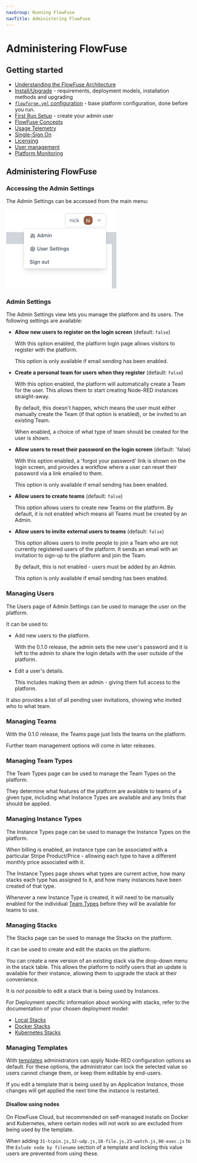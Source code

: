 ```yaml
---
navGroup: Running FlowFuse
navTitle: Administering FlowFuse
---
```

# Administering FlowFuse

## Getting started

 - [Understanding the FlowFuse Architecture](../contribute/architecture.md)
 - [Install/Upgrade](../install) - requirements, deployment models, installation methods and upgrading
 - [`flowforge.yml` configuration](../install/configuration.md) - base platform configuration, done before you run.
 - [First Run Setup](../install/first-run.md) - create your admin user
 - [FlowFuse Concepts](../user/concepts.md)
 - [Usage Telemetry](/docs/admin/telemetry.md)
 - [Single-Sign On](/docs/admin/sso/README.md)
 - [Licensing](/docs/admin/licensing.md)
 - [User management](/docs/admin/user_management.md)
 - [Platform Monitoring](/docs/admin/monitoring.md)

## Administering FlowFuse

### Accessing the Admin Settings

The Admin Settings can be accessed from the main menu:

<img src="images/admin-menu-option.png" width=300 />

### Admin Settings

The Admin Settings view lets you manage the platform and its users. The
following settings are available:

 - **Allow new users to register on the login screen** (default: `false`)

    With this option enabled, the platform login page allows visitors to register
    with the platform.

    This option is only available if email sending has been enabled.

 - **Create a personal team for users when they register** (default: `false`)

    With this option enabled, the platform will automatically create a Team
    for the user. This allows them to start creating Node-RED instances straight-away.

    By default, this doesn't happen, which means the user must either manually
    create the Team (if that option is enabled), or be invited to an existing
    Team.

    When enabled, a choice of what type of team should be created for the user
    is shown.

 - **Allow users to reset their password on the login screen** (default: `false)

   With this option enabled, a 'forgot your password' link is shown on the login
   screen, and provides a workflow where a user can reset their password via a
   link emailed to them.

   This option is only available if email sending has been enabled.

 - **Allow users to create teams** (default: `false`)

    This option allows users to create new Teams on the platform. By default,
    it is not enabled which means all Teams must be created by an Admin.

 - **Allow users to invite external users to teams** (default: `false`)

    This option allows users to invite people to join a Team who are not currently
    registered users of the platform. It sends an email with an invitation to
    sign-up to the platform and join the Team.

    By default, this is not enabled - users must be added by an Admin.

    This option is only available if email sending has been enabled.

### Managing Users

The Users page of Admin Settings can be used to manage the user on the platform.

It can be used to:

 - Add new users to the platform.

    With the 0.1.0 release, the admin sets the new user's password and it is left
    to the admin to share the login details with the user outside of the platform.

 - Edit a user's details.

    This includes making them an admin - giving them full access to the platform.

It also provides a list of all pending user invitations, showing who invited who
to what team.

### Managing Teams

With the 0.1.0 release, the Teams page just lists the teams on the platform.

Further team management options will come in later releases.

### Managing Team Types

The Team Types page can be used to manage the Team Types on the platform.

They determine what features of the platform are available to teams of a given type,
including what Instance Types are available and any limits that should be applied.

### Managing Instance Types

The Instance Types page can be used to manage the Instance Types on the platform.

When billing is enabled, an instance type can be associated with a particular
Stripe Product/Price - allowing each type to have a different monthly price
associated with it.

The Instance Types page shows what types are current active, how many stacks
each type has assigned to it, and how many instances have been created of that
type.

Whenever a new Instance Type is created, it will need to be manually enabled for
the individual [Team Types](#managing-team-types) before they will be available
for teams to use.

### Managing Stacks

The Stacks page can be used to manage the Stacks on the platform.

It can be used to create and edit the stacks on the platform.

You can create a new version of an existing stack via the
drop-down menu in the stack table. This allows the platform to notify users
that an update is available for their instance, allowing them to upgrade the stack
at their convenience.

It is *not* possible to edit a stack that is being used by Instances.

For Deployment specific information about working with stacks, refer to the
documentation of your chosen deployment model:

 - [Local Stacks](../install/local/stacks.md)
 - [Docker Stacks](../install/docker/stacks.md)
 - [Kubernetes Stacks](../install/kubernetes/stacks.md)

### Managing Templates

With [templates](../user/concepts/#template) administrators
can apply Node-RED configuration options as default.
For these options, the administrator can lock the selected value so users cannot change
them, or keep them editable by end-users.

If you edit a template that is being used by an Application Instance, those changes will get
applied the next time the instance is restarted.

#### Disallow using nodes

On FlowFuse Cloud, but recommended on self-managed installs on Docker and Kubernetes,
where certain nodes will not work so are excluded from being used by the template.

When adding `31-tcpin.js,32-udp.js,10-file.js,23-watch.js,90-exec.js` to the `Exlude node by
filename` section of a template and locking this value users are prevented from using these.

